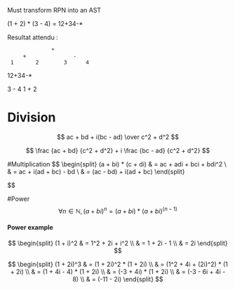 Must transform RPN into an AST

(1 + 2) * (3 - 4) = 12+34-*

Resultat attendu :

                  *
         +               -
     1       2        3      4


12+34-*


3 - 4
1 + 2



# Division
$$
ac + bd + i(bc - ad)
\over
c^2 + d^2
$$

$$
\frac {ac + bd} {c^2 + d^2}
+
i  \frac {bc - ad} {c^2 + d^2}
$$

#Multiplication
$$
	\begin{split}
	(a + bi) * (c + di) & = ac + adi + bci + bdi^2 \\
		& = ac + i(ad + bc) - bd \\
		& = (ac - bd) + i(ad + bc)
	\end{split}

$$


#Power
$$
	\forall n \in \mathbb{N}, (a + bi)^n = (a + bi) * (a + bi)^{(n-1)}
$$

#### Power example
$$
	\begin{split}
	(1 + i)^2	& = 1^2 + 2i + i^2 \\
 				& = 1 + 2i - 1 \\
				& = 2i
	\end{split}
$$

$$
	\begin{split}
	(1 + 2i)^3	& = (1 + 2i)^2 * (1 + 2i) \\
				& = (1^2 + 4i + (2i)^2) * (1 + 2i) \\
				& = (1 + 4i - 4) * (1 + 2i) \\
				& = (-3 + 4i) * (1 + 2i) \\
				& = (-3 - 6i + 4i - 8) \\
				& = (-11 - 2i)
	\end{split}
$$
